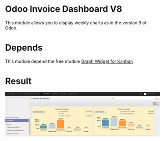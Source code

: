 # Odoo Invoice Dashboard V8
This module allows you to display weekly charts as in the version 9 of Odoo.

Depends
===============
This module depend the free module <a href="https://apps.odoo.com/apps/modules/8.0/web_kanban_graph/">Graph Widget for Kanban</a>

Result
===============
<img src="invoice_dashboard/static/description/example.jpg" title="example">
